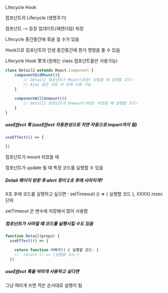 Lifecycle Hook

컴포넌트의 Lifecycle (생명주기) 

컴포넌트 -> 등장 업데이트(재렌더링) 퇴장

Lifecycle 중간중간에 훅을 걸 수가 있음 

Hook으로 컴포넌트의 인생 중간중간에 뭔가 명령을 줄 수 있음



Lifecycle Hook 몇개 (원래는 class 컴포넌트들만 사용가능)

```js
class Detail2 extends React.Component {
    componentDidMount(){
        // Detail2 컴포넌트가 Mount(등장) 되었을 때 실행할 코드~
        // Ajax 같은 것도 이 곳에 사용 가능
    }
    
    componentWillUnmount(){
        // Detail2 컴포넌트가 Unmount(퇴장) 되었을 때 실행할 코드~
    }
}
```



##### useEffect 훅 (useEffect 자동완성으로 치면 자동으로 import까지 됨)

```js
useEffect(() => {
    
})
```

컴포넌트가 mount 되었을 때

컴포넌트가 update 될 때 특정 코드를 실행할 수 있음



##### Detail 페이지 방문 후 alert 창이 2초 후에 사라지게?

X초 후에 코드를 실행하고 싶으면 : setTimeout( () => { 실행할 코드 }, XXXX) msec 단위

setTimeout 은 변수에 저장해서 많이 사용함



##### 컴포넌트가 사라질 때 코드를 실행시킬 수도 있음

```js
function Detail(props) {
  useEffect(() => {

    return function 어쩌구() { 실행할 코드~ }
    //	return () => {실행할 코드~}
  })
```



##### useEffect 훅을 여러개 사용하고 싶다면

그냥 여러개 쓰면 적은 순서대로 실행이 됨